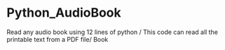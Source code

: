 # Python_AudioBook
Read any audio book using 12 lines of python / This code can read all the printable text from a PDF file/ Book
